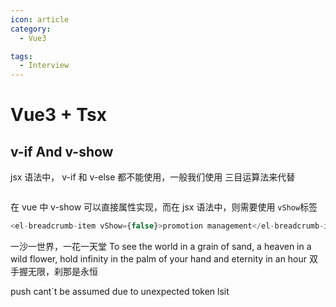 ```yaml
---
icon: article
category:
  - Vue3

tags:
  - Interview
---
```


# Vue3 + Tsx

## v-if And v-show

jsx 语法中， v-if 和 v-else 都不能使用，一般我们使用 三目运算法来代替

```javascript

```

在 vue 中 v-show 可以直接属性实现，而在 jsx 语法中，则需要使用 `vShow`标签

```javascript
<el-breadcrumb-item vShow={false}>promotion management</el-breadcrumb-item>
```

一沙一世界，一花一天堂
To see the world in a grain of sand, a heaven in a wild flower,
hold infinity in the palm of your hand and eternity in an hour
双手握无限，刹那是永恒

push cant`t be assumed due to unexpected token lsit
